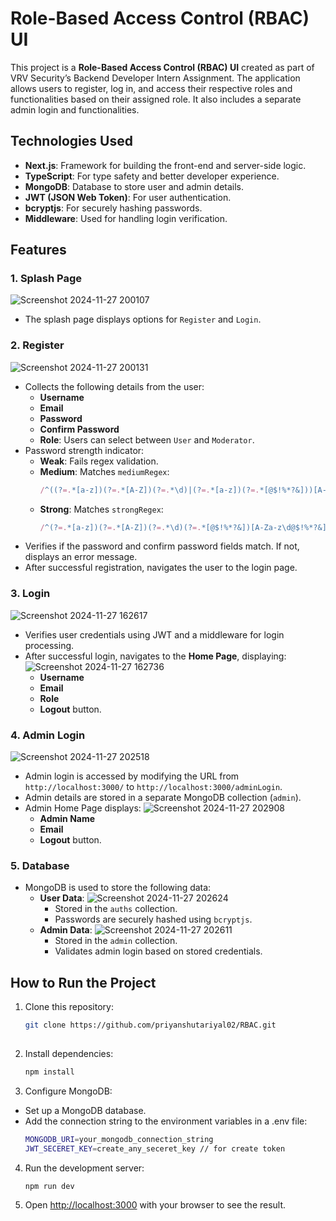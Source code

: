 # Role-Based Access Control (RBAC) UI

This project is a **Role-Based Access Control (RBAC) UI** created as part of VRV Security’s Backend Developer Intern Assignment. The application allows users to register, log in, and access their respective roles and functionalities based on their assigned role. It also includes a separate admin login and functionalities.

## Technologies Used
- **Next.js**: Framework for building the front-end and server-side logic.
- **TypeScript**: For type safety and better developer experience.
- **MongoDB**: Database to store user and admin details.
- **JWT (JSON Web Token)**: For user authentication.
- **bcryptjs**: For securely hashing passwords.
- **Middleware**: Used for handling login verification.

## Features

### 1. Splash Page
![Screenshot 2024-11-27 200107](https://github.com/user-attachments/assets/40feb15c-f23c-4ef2-b1a5-44b91404284a)
- The splash page displays options for `Register` and `Login`.

### 2. Register
![Screenshot 2024-11-27 200131](https://github.com/user-attachments/assets/65243180-887a-4bde-a02d-8729954b25a8)
- Collects the following details from the user:
  - **Username**
  - **Email**
  - **Password**
  - **Confirm Password**
  - **Role**: Users can select between `User` and `Moderator`.
- Password strength indicator:
  - **Weak**: Fails regex validation.
  - **Medium**: Matches `mediumRegex`:
    ```javascript
    /^((?=.*[a-z])(?=.*[A-Z])(?=.*\d)|(?=.*[a-z])(?=.*[@$!%*?&]))[A-Za-z\d@$!%*?&]{6,}$/;
    ```
  - **Strong**: Matches `strongRegex`:
    ```javascript
    /^(?=.*[a-z])(?=.*[A-Z])(?=.*\d)(?=.*[@$!%*?&])[A-Za-z\d@$!%*?&]{8,}$/;
    ```
- Verifies if the password and confirm password fields match. If not, displays an error message.
- After successful registration, navigates the user to the login page.

### 3. Login
![Screenshot 2024-11-27 162617](https://github.com/user-attachments/assets/c7ed661f-c282-42ec-ae52-243adf268749)
- Verifies user credentials using JWT and a middleware for login processing.
- After successful login, navigates to the **Home Page**, displaying:
  ![Screenshot 2024-11-27 162736](https://github.com/user-attachments/assets/a6ea7d60-c625-4dcd-b192-d00a3d21851a)
  - **Username**
  - **Email**
  - **Role**
  - **Logout** button.

### 4. Admin Login
![Screenshot 2024-11-27 202518](https://github.com/user-attachments/assets/1a8a9728-3e3a-4e79-b7d2-0532e662e53c)
- Admin login is accessed by modifying the URL from `http://localhost:3000/` to `http://localhost:3000/adminLogin`.
- Admin details are stored in a separate MongoDB collection (`admin`).
- Admin Home Page displays:
  ![Screenshot 2024-11-27 202908](https://github.com/user-attachments/assets/b8252161-6ea1-4154-a21f-ce353a4d91bc)
  - **Admin Name**
  - **Email**
  - **Logout** button.

### 5. Database
- MongoDB is used to store the following data:
  - **User Data**:
    ![Screenshot 2024-11-27 202624](https://github.com/user-attachments/assets/1b68644c-25b8-4034-8633-bf851b8c265e)
    - Stored in the `auths` collection.
    - Passwords are securely hashed using `bcryptjs`.
  - **Admin Data**:
    ![Screenshot 2024-11-27 202611](https://github.com/user-attachments/assets/17527d02-b93d-4dd2-8668-7dca7b56ab58)
    - Stored in the `admin` collection.
    - Validates admin login based on stored credentials.

## How to Run the Project
1. Clone this repository:
   ```bash
   git clone https://github.com/priyanshutariyal02/RBAC.git
  
2. Install dependencies:
   ```bash
   npm install

3. Configure MongoDB:
- Set up a MongoDB database.
- Add the connection string to the environment variables in a .env file:
  ```bash
  MONGODB_URI=your_mongodb_connection_string
  JWT_SECERET_KEY=create_any_seceret_key // for create token

4. Run the development server:
   ```bash
   npm run dev

5. Open [http://localhost:3000](http://localhost:3000) with your browser to see the result.



